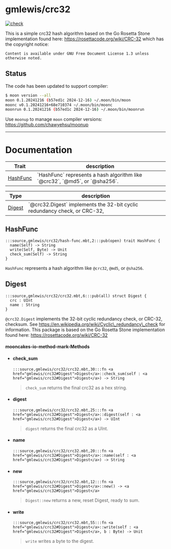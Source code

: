 # gmlewis/crc32
[![check](https://github.com/gmlewis/moonbit-crc32/actions/workflows/check.yml/badge.svg)](https://github.com/gmlewis/moonbit-crc32/actions/workflows/check.yml)

This is a simple crc32 hash algorithm based on the Go Rosetta Stone implementation found here:
https://rosettacode.org/wiki/CRC-32
which has the copyright notice:

```
Content is available under GNU Free Document License 1.3 unless otherwise noted.
```

## Status

The code has been updated to support compiler:

```bash
$ moon version --all
moon 0.1.20241216 (b57ed1c 2024-12-16) ~/.moon/bin/moon
moonc v0.1.20241216+68e710374 ~/.moon/bin/moonc
moonrun 0.1.20241216 (b57ed1c 2024-12-16) ~/.moon/bin/moonrun
```

Use `moonup` to manage `moon` compiler versions:
https://github.com/chawyehsu/moonup

---
# Documentation
|Trait|description|
|---|---|
|[HashFunc](#HashFunc)| \`HashFunc\` represents a hash algorithm like \`@crc32\`, \`@md5\`, or \`@sha256\`.|

|Type|description|
|---|---|
|[Digest](#Digest)| \`@crc32.Digest\` implements the 32-bit cyclic redundancy check, or CRC-32,|

## HashFunc

```moonbit
:::source,gmlewis/crc32/hash-func.mbt,2:::pub(open) trait HashFunc {
  name(Self) -> String
  write(Self, Byte) -> Unit
  check_sum(Self) -> String
}
```
 `HashFunc` represents a hash algorithm like `@crc32`, `@md5`, or `@sha256`.

## Digest

```moonbit
:::source,gmlewis/crc32/crc32.mbt,6:::pub(all) struct Digest {
  crc : UInt
  name : String
}
```
 `@crc32.Digest` implements the 32-bit cyclic redundancy check, or CRC-32,
checksum. See https://en.wikipedia.org/wiki/Cyclic\_redundancy\_check for
information.
This package is based on the Go Rosetta Stone implementation found here:
https://rosettacode.org/wiki/CRC-32

#### mooncakes-io-method-mark-Methods
- #### check\_sum
  ```moonbit
  :::source,gmlewis/crc32/crc32.mbt,30:::fn <a href="gmlewis/crc32#Digest">Digest</a>::check_sum(self : <a href="gmlewis/crc32#Digest">Digest</a>) -> String
  ```
  >  `check_sum` returns the final crc32 as a hex string.
- #### digest
  ```moonbit
  :::source,gmlewis/crc32/crc32.mbt,25:::fn <a href="gmlewis/crc32#Digest">Digest</a>::digest(self : <a href="gmlewis/crc32#Digest">Digest</a>) -> UInt
  ```
  >  `digest` returns the final crc32 as a UInt.
- #### name
  ```moonbit
  :::source,gmlewis/crc32/crc32.mbt,20:::fn <a href="gmlewis/crc32#Digest">Digest</a>::name(self : <a href="gmlewis/crc32#Digest">Digest</a>) -> String
  ```
  > 
- #### new
  ```moonbit
  :::source,gmlewis/crc32/crc32.mbt,12:::fn <a href="gmlewis/crc32#Digest">Digest</a>::new() -> <a href="gmlewis/crc32#Digest">Digest</a>
  ```
  >  `Digest::new` returns a new, reset Digest, ready to sum.
- #### write
  ```moonbit
  :::source,gmlewis/crc32/crc32.mbt,55:::fn <a href="gmlewis/crc32#Digest">Digest</a>::write(self : <a href="gmlewis/crc32#Digest">Digest</a>, b : Byte) -> Unit
  ```
  >  `write` writes a byte to the digest.
